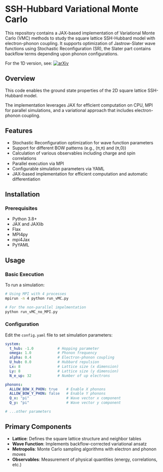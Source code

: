 # SSH-Hubbard Variational Monte Carlo


This repository contains a JAX-based implementation of Variational Monte Carlo (VMC) methods to study the square lattice SSH-Hubbard model with electron-phonon coupling. It supports optimization of Jastrow-Slater wave functions using Stochastic Reconfiguration (SR), the Slater part contains backflow terms depending upon phonon configurations.

For the 1D version, see:
[![arXiv](https://img.shields.io/badge/arXiv-2407.03046-b31b1b.svg)](https://arxiv.org/abs/2407.03046)

## Overview

This code enables the ground state properties of the 2D square lattice SSH-Hubbard model.

The implementation leverages JAX for efficient computation on CPU, MPI for parallel simulations, and a variational approach that includes electron-phonon coupling.

## Features

- Stochastic Reconfiguration optimization for wave function parameters
- Support for different BOW patterns (e.g., (π,π) and (π,0))
- Calculation of various observables including charge and spin correlations
- Parallel execution via MPI
- Configurable simulation parameters via YAML
- JAX-based implementation for efficient computation and automatic differentiation

## Installation

### Prerequisites

- Python 3.8+
- JAX and JAXlib
- Flax
- MPI4py
- mpi4Jax
- PyYAML


## Usage

### Basic Execution

To run a simulation:

```bash
# Using MPI with 4 processes
mpirun -n 4 python run_vMC.py
```


```bash
# For the non-parallel impelmentation
python run_vMC_no_MPI.py
```

### Configuration

Edit the `config.yaml` file to set simulation parameters:

```yaml
system:
  t_hub: -1.0           # Hopping parameter
  omega: 1.0            # Phonon frequency
  alpha: 0.4            # Electron-phonon coupling
  U_hub: 0.0            # Hubbard repulsion
  Lx: 8                 # Lattice size (x dimension)
  Ly: 8                 # Lattice size (y dimension)
  N_e_up: 32            # Number of up electrons

phonons:
  ALLOW_BOW_X_PHON: true    # Enable X phonons
  ALLOW_BOW_Y_PHON: false   # Enable Y phonons
  Q_x: "pi"                 # Wave vector x component
  Q_y: "pi"                 # Wave vector y component

# ...other parameters
```

## Primary Components

- **Lattice**: Defines the square lattice structure and neighbor tables
- **Wave Function**: Implements backflow-corrected variational ansatz
- **Metropolis**: Monte Carlo sampling algorithms with electron and phonon moves
- **Observables**: Measurement of physical quantities (energy, correlations, etc.)

